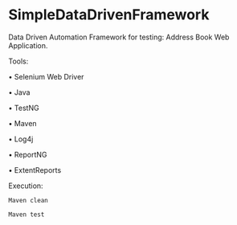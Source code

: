 # SimpleDataDrivenFramework
Data Driven Automation Framework for testing: Address Book Web Application.

Tools:

• Selenium Web Driver

• Java

• TestNG

• Maven

• Log4j

• ReportNG

• ExtentReports

Execution:

    Maven clean
    
    Maven test
